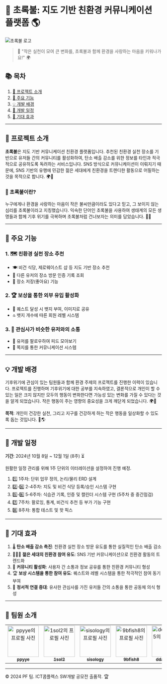# 🌿 초록불: 지도 기반 친환경 커뮤니케이션 플랫폼 🌎

![초록불 로고](logo_url_here.png)

> 🌱 "작은 실천이 모여 큰 변화를, 초록불과 함께 환경을 사랑하는 마음을 키워나가요!" 🌍

## 📚 목차
1. [🎯 프로젝트 소개](#-프로젝트-소개)
2. [🔑 주요 기능](#-주요-기능)
3. [💡 개발 배경](#-개발-배경)
4. [📅 개발 일정](#-개발-일정)
5. [🌈 기대 효과](#-기대-효과)

---

## 🎯 프로젝트 소개

**초록불**은 지도 기반 커뮤니케이션 친환경 플랫폼입니다. 추천된 친환경 실천 장소를 기반으로 유저들 간의 커뮤니티를 활성화하여, 탄소 배출 감소를 위한 정보를 타인과 적극적으로 공유하도록 독려하는 서비스입니다. SNS 방식으로 커뮤니케이션이 이뤄지기 때문에, SNS 기반의 유행에 민감한 젊은 세대에게 친환경을 트렌디한 활동으로 어필하는 것을 목적으로 합니다. 🌍💚

### 🚦 초록불이란?

누구에게나 환경을 사랑하는 마음이 작은 불씨만큼이라도 있다고 믿고, 그 보이지 않는 심리를 초록불이라고 지칭했습니다. 익숙한 단어인 초록불을 사용하여 생태계의 모든 생명들과 함께 기후 위기를 극복하며 초록불처럼 건너보자는 의미를 담았습니다. 🌱🚸

---

## 🔑 주요 기능

### 1. 🗺️ 친환경 실천 장소 추천
- 🍽️ 비건 식당, 제로웨이스트 샵 등 지도 기반 장소 추천
- 📍 다른 유저의 장소 방문 인증 기록 조회
- 💖 장소 저장(좋아요) 기능

### 2. 🏆 보상을 통한 외부 유입 활성화
- 🎯 퀘스트 달성 시 뱃지 부여, 이미지로 공유
- 🔝 뱃지 개수에 따른 회원 레벨 시스템

### 3. 👥 관심사가 비슷한 유저와의 소통
- 🔔 유저를 팔로우하여 피드 모아보기
- 💌 쪽지를 통한 커뮤니케이션 시스템

---

## 💡 개발 배경

기후위기에 관심이 있는 팀원들과 함께 환경 주제의 프로젝트를 진행한 이력이 있습니다. 프로젝트를 진행하며 기후위기에 대한 공부를 지속하였고, 결론적으로 개인이 할 수 있는 일은 크지 않지만 모두의 행동이 변화한다면 가능성 있는 변화를 가질 수 있다는 것을 알게 되었습니다. 작은 행동이 주는 영향의 중요성을 크게 깨닫게 되었습니다. 🌍🔬

**목적**: 개인이 건강한 실천, 그리고 지구를 건강하게 하는 작은 행동을 일상화할 수 있도록 돕는 것입니다. 🌱🌎

---

## 📅 개발 일정

**기간**: 2024년 10월 8일 ~ 12월 1일 (8주) ⏳

원활한 일정 관리를 위해 1주 단위의 이터레이션을 설정하여 진행 예정.

1. 1️⃣ 1주차: 단위 업무 정의, 논리/물리 ERD 설계
2. 2️⃣-4️⃣ 2-4주차: 지도 및 비건 식당 등록/승인 시스템 구현
3. 5️⃣-6️⃣ 5-6주차: 식습관 기록, 인증 및 캘린더 시스템 구현 (5주차 중 중간점검)
4. 7️⃣ 7주차: 팔로잉, 통계, 비건식 추천 등 부가 기능 구현
5. 8️⃣ 8주차: 통합 테스트 및 핫 픽스

---

## 🌈 기대 효과

1. 🌡️ **탄소 배출 감소 촉진**: 친환경 실천 장소 방문 유도를 통한 실질적인 탄소 배출 감소
2. 🧑‍🤝‍🧑 **젊은 세대의 친환경 참여 유도**: SNS 기반 커뮤니케이션으로 친환경 활동의 트렌드화
3. 🤝 **커뮤니티 활성화**: 사용자 간 소통과 정보 공유를 통한 친환경 커뮤니티 형성
4. 🏆 **보상 시스템을 통한 참여 유도**: 퀘스트와 레벨 시스템을 통한 적극적인 참여 동기 부여
5. 💖 **정서적 연결 증대**: 유사한 관심사를 가진 유저들 간의 소통을 통한 공동체 의식 형성

---

## 👥 팀원 소개

<table>
  <tr>
    <td align="center">
      <a href="https://github.com/ppyye">
        <img src="https://github.com/ppyye.png" width="100px;" alt="ppyye의 프로필 사진"/><br />
        <sub><b>ppyye</b></sub>
      </a>
    </td>
    <td align="center">
      <a href="https://github.com/1sol2">
        <img src="https://github.com/1sol2.png" width="100px;" alt="1sol2의 프로필 사진"/><br />
        <sub><b>1sol2</b></sub>
      </a>
    </td>
    <td align="center">
      <a href="https://github.com/sisology">
        <img src="https://github.com/sisology.png" width="100px;" alt="sisology의 프로필 사진"/><br />
        <sub><b>sisology</b></sub>
      </a>
    </td>
    <td align="center">
      <a href="https://github.com/9bfish8">
        <img src="https://github.com/9bfish8.png" width="100px;" alt="9bfish8의 프로필 사진"/><br />
        <sub><b>9bfish8</b></sub>
      </a>
    </td>
    <td align="center">
      <a href="https://github.com/ddalla0425">
        <img src="https://github.com/ddalla0425.png" width="100px;" alt="ddalla0425의 프로필 사진"/><br />
        <sub><b>ddalla0425</b></sub>
      </a>
    </td>
  </tr>
</table>

---

© 2024 PF 팀. ICT콤플렉스 SW개발 공모전 출품작. 🏆